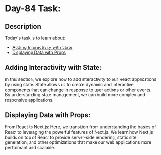 # Day-84 Task:

## Description
Today's task is to learn about:

- [Adding Interactivity with State](https://nextjs.org/learn/react-foundations/updating-state)
- [Displaying Data with Props](https://nextjs.org/learn/react-foundations/from-react-to-nextjs)


## Adding Interactivity with State:
In this section, we explore how to add interactivity to our React applications by using state. State allows us to create dynamic and interactive components that can change in response to user actions or other events. By understanding state management, we can build more complex and responsive applications.

## Displaying Data with Props:
From React to Next.js:
Here, we transition from understanding the basics of React to leveraging the powerful features of Next.js. We learn how Next.js builds on top of React to provide server-side rendering, static site generation, and other optimizations that make our web applications more performant and scalable.